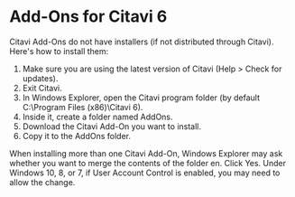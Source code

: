 # Add-Ons for Citavi 6
Citavi Add-Ons do not have installers (if not distributed through Citavi). Here's how to install them:

1. Make sure you are using the latest version of Citavi (Help > Check for updates).
2. Exit Citavi.
3. In Windows Explorer, open the Citavi program folder (by default C:\Program Files (x86)\Citavi 6).
4. Inside it, create a folder named AddOns.
5. Download the Citavi Add-On you want to install.
6. Copy it to the AddOns folder.

When installing more than one Citavi Add-On, Windows Explorer may ask whether you want to merge the contents of the folder en. Click Yes.
Under Windows 10, 8, or 7, if User Account Control is enabled, you may need to allow the change.
